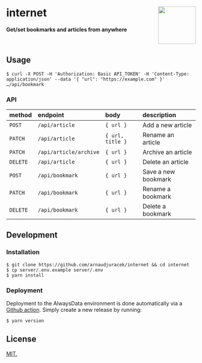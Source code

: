 # internet <img src="https://em-content.zobj.net/thumbs/240/apple/325/house_1f3e0.png" width="100" align="right">
**Get/set bookmarks and articles from anywhere**

<br>

## Usage

```console
$ curl -X POST -H 'Authorization: Basic API_TOKEN' -H 'Content-Type: application/json' --data '{ "url": "https://example.com" }' …/api/bookmark
```

### API

| method | endpoint | body | description |
| :----- | :------- | :--- | :---------- |
| `POST`  | `/api/article` | `{ url }` | Add a new article |
| `PATCH` | `/api/article` | `{ url, title }` | Rename an article |
| `PATCH` | `/api/article/archive` |  `{ url }` | Archive an article |
| `DELETE` | `/api/article` | `{ url }` | Delete an article |
| `POST`  | `/api/bookmark` | `{ url }` | Save a new bookmark |
| `PATCH` | `/api/bookmark` | `{ url }` | Rename a bookmark |
| `DELETE` | `/api/bookmark` | `{ url }` | Delete a bookmark |

## Development

### Installation

```console
$ git clone https://github.com/arnaudjuracek/internet && cd internet
$ cp server/.env.example server/.env
$ yarn install
```

### Deployment
Deployment to the AlwaysData environment is done automatically via a [Github action](.github/workflows/deploy-alwaysdata.yml). Simply create a new release by running:

```console
$ yarn version
```

## License

[MIT.](https://tldrlegal.com/license/mit-license)

